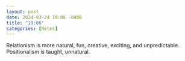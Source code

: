 ```yaml
---
layout: post
date: 2024-03-24 19:06 -0400
title: "19:06"
categories: [Notes]
---
```


Relationism is more natural, fun, creative, exciting, and unpredictable. Positionalism is taught, unnatural.
